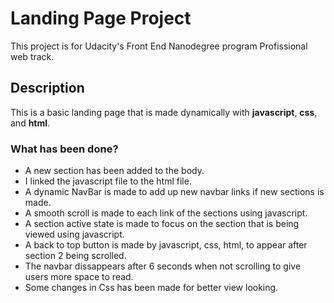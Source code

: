 # Landing Page Project
This project is for Udacity's Front End Nanodegree program Profissional web track.


## Description

This is a basic landing page that is made dynamically with **javascript**, **css**, and **html**.


### What has been done?

- A new section has been added to the body.
- I linked the javascript file to the html file. 
- A dynamic NavBar is made to add up new navbar links if new sections is made.
- A smooth scroll is made to each link of the sections using javascript.
- A section active state is made to focus on the section that is being viewed using javascript.
- A back to top button is made by javascript, css, html, to appear after section 2 being scrolled.
- The navbar dissappears after 6 seconds when not scrolling to give users more space to read.
- Some changes in Css has been made for better view looking.

